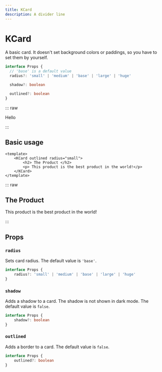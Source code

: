 ```yaml
---
title: KCard
description: A divider line
---
```


<script setup>
import KCard from '../src/components/KCard.vue'
import ComponentExample from './ComponentExample.vue'
import '../src/palette.css'
</script>

# KCard

A basic card. It doesn't set background colors or paddings, so you have to
set them by yourself.

```ts
interface Props {
  // 'base' is a default value
  radius?: 'small' | 'medium' | 'base' | 'large' | 'huge'

  shadow?: boolean

  outlined?: boolean
}
```

::: raw
<ComponentExample>
    <KCard shadow outlined> <p> Hello </p> </KCard>
</ComponentExample>
:::

## Basic usage

```vue
<template>
    <KCard outlined radius="small">
        <h2> The Product </h2>
        <p> This product is the best product in the world!</p>
    </KCard>
</template>
```

::: raw
<ComponentExample>
    <KCard outlined shadow radius="small" class="card-comtent">
        <h2> The Product </h2>
        <p> This product is the best product in the world!</p>
    </KCard>
</ComponentExample>
:::

## Props

### `radius`

Sets card radius. The default value is `'base'`.

```ts
interface Props {
    radius?: 'small' | 'medium' | 'base' | 'large' | 'huge'
}
```

### `shadow`

Adds a shadow to a card. The shadow is not
shown in dark mode. The default value is `false`.

```ts
interface Props {
    shadow?: boolean
}
```

### `outlined`

Adds a border to a card. The default value is `false`.

```ts
interface Props {
    outlined?: boolean
}
```

